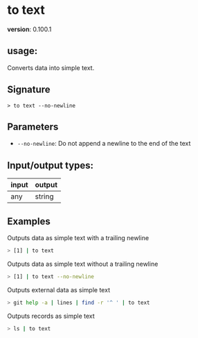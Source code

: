 # to text

**version**: 0.100.1

## **usage**:

Converts data into simple text.

## Signature

`> to text --no-newline`

## Parameters

- `--no-newline`: Do not append a newline to the end of the text

## Input/output types:

| input | output |
| ----- | ------ |
| any   | string |

## Examples

Outputs data as simple text with a trailing newline

```bash
> [1] | to text
```

Outputs data as simple text without a trailing newline

```bash
> [1] | to text --no-newline
```

Outputs external data as simple text

```bash
> git help -a | lines | find -r '^ ' | to text
```

Outputs records as simple text

```bash
> ls | to text
```
